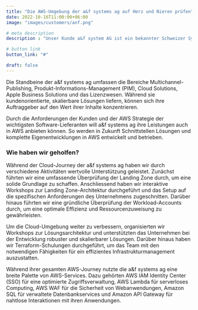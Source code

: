 ```yaml
---
title: "Die AWS-Umgebung der a&f systems ag auf Herz und Nieren prüfen"
date: 2022-10-16T11:00:00+06:00
image: "images/customers/anf.png"

# meta description
description : "Unser Kunde a&f system AG ist ein bekannter Schweizer Systemintegrator für innovative Publishing-Software und nachhaltige Business-IT-Lösungen."

# button link
button_link: "#"

draft: false
---
```


Die Standbeine der a&f systems ag umfassen die Bereiche Multichannel-Publishing, Produkt-Informations-Management (PIM), Cloud Solutions, Apple Business Solutions und das Lizenzwesen. Während sie kundenorientierte, skalierbare Lösungen liefern, können sich ihre Auftraggeber auf den Wert ihrer Inhalte konzentrieren.

Durch die Anforderungen der Kunden und der AWS Strategie der wichtigsten Software-Lieferanten will a&f systems ag ihre Leistungen auch in AWS anbieten können. So werden in Zukunft Schnittstellen Lösungen und komplette Eigenentwicklungen in AWS entwickelt und betrieben.

### Wie haben wir geholfen?
Während der Cloud-Journey der a&f systems ag haben wir durch verschiedene Aktivitäten wertvolle Unterstützung geleistet. Zunächst führten wir eine umfassende Überprüfung der Landing Zone durch, um eine solide Grundlage zu schaffen. Anschliessend haben wir interaktive Workshops zur Landing Zone-Architektur durchgeführt und das Setup auf die spezifischen Anforderungen des Unternehmens zugeschnitten. Darüber hinaus führten wir eine gründliche Überprüfung der Workload-Accounts durch, um eine optimale Effizienz und Ressourcenzuweisung zu gewährleisten.

Um die Cloud-Umgebung weiter zu verbessern, organisierten wir Workshops zur Lösungsarchitektur und unterstützten das Unternehmen bei der Entwicklung robuster und skalierbarer Lösungen. Darüber hinaus haben wir Terraform-Schulungen durchgeführt, um das Team mit den notwendigen Fähigkeiten für ein effizientes Infrastrukturmanagement auszustatten.

Während ihrer gesamten AWS-Journey nutzte die a&f systems ag eine breite Palette von AWS-Services. Dazu gehörten AWS IAM Identity Center (SSO) für eine optimierte Zugriffsverwaltung, AWS Lambda für serverloses Computing, AWS WAF für die Sicherheit von Webanwendungen, Amazon SQL für verwaltete Datenbankservices und Amazon API Gateway für nahtlose Interaktionen mit ihren Anwendungen.